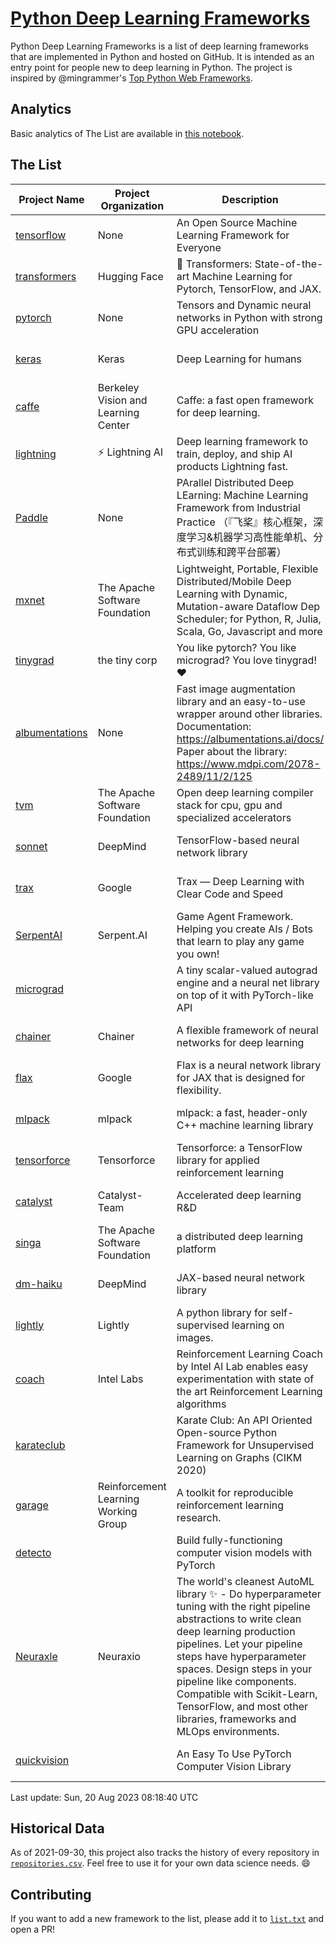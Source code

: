 # [Python Deep Learning Frameworks](https://www.github.com/shimst3r/python-deep-learning-frameworks)

Python Deep Learning Frameworks is a list of deep learning frameworks that are implemented in Python and hosted on GitHub. It is intended as an entry point for people new to deep learning in Python. The project is inspired by @mingrammer's [Top Python Web Frameworks](https://github.com/mingrammer/python-web-framework-stars).

## Analytics

Basic analytics of The List are available in [this notebook](./notebooks/development_over_time.ipynb).

## The List

| Project Name | Project Organization | Description | Stars | Forks | Open Issues | Last Commit |
| ------------ | -------------------- | ----------- | ----: | ----: | ----------: | ----------- |
| [tensorflow](https://tensorflow.org) | None | An Open Source Machine Learning Framework for Everyone | 177054 | 88827 | 2148 | 0 day(s) ago |
| [transformers](https://huggingface.co/transformers) | Hugging Face | 🤗 Transformers: State-of-the-art Machine Learning for Pytorch, TensorFlow, and JAX. | 110452 | 21914 | 742 | 0 day(s) ago |
| [pytorch](https://pytorch.org) | None | Tensors and Dynamic neural networks in Python with strong GPU acceleration | 69913 | 19166 | 12467 | 0 day(s) ago |
| [keras](http://keras.io/) | Keras | Deep Learning for humans | 59039 | 19402 | 374 | 0 day(s) ago |
| [caffe](http://caffe.berkeleyvision.org/) | Berkeley Vision and Learning Center | Caffe: a fast open framework for deep learning. | 33524 | 18984 | 1181 | 1 day(s) ago |
| [lightning](https://lightning.ai) | ⚡️ Lightning AI  | Deep learning framework to train, deploy, and ship AI products Lightning fast. | 24378 | 2990 | 697 | 0 day(s) ago |
| [Paddle](http://www.paddlepaddle.org/) | None | PArallel Distributed Deep LEarning: Machine Learning Framework from Industrial Practice （『飞桨』核心框架，深度学习&机器学习高性能单机、分布式训练和跨平台部署） | 20742 | 5355 | 2105 | 0 day(s) ago |
| [mxnet](https://mxnet.apache.org) | The Apache Software Foundation | Lightweight, Portable, Flexible Distributed/Mobile Deep Learning with Dynamic, Mutation-aware Dataflow Dep Scheduler; for Python, R, Julia, Scala, Go, Javascript and more | 20519 | 6882 | 2002 | 0 day(s) ago |
| [tinygrad](https://github.com/tinygrad/tinygrad) | the tiny corp | You like pytorch? You like micrograd? You love tinygrad! ❤️  | 18899 | 2432 | 68 | 0 day(s) ago |
| [albumentations](https://albumentations.ai) | None | Fast image augmentation library and an easy-to-use wrapper around other libraries. Documentation:  https://albumentations.ai/docs/ Paper about the library: https://www.mdpi.com/2078-2489/11/2/125 | 12430 | 1522 | 380 | 1 day(s) ago |
| [tvm](https://tvm.apache.org/) | The Apache Software Foundation | Open deep learning compiler stack for cpu, gpu and specialized accelerators | 10197 | 3236 | 738 | 0 day(s) ago |
| [sonnet](https://sonnet.dev/) | DeepMind | TensorFlow-based neural network library | 9601 | 1362 | 35 | 3 day(s) ago |
| [trax](https://github.com/google/trax) | Google | Trax — Deep Learning with Clear Code and Speed | 7684 | 808 | 112 | 1 day(s) ago |
| [SerpentAI](http://serpent.ai) | Serpent.AI | Game Agent Framework. Helping you create AIs / Bots that learn to play any game you own! | 6554 | 779 | 2 | 1 day(s) ago |
| [micrograd](https://github.com/karpathy/micrograd) |  | A tiny scalar-valued autograd engine and a neural net library on top of it with PyTorch-like API | 5979 | 729 | 27 | 0 day(s) ago |
| [chainer](https://chainer.org) | Chainer | A flexible framework of neural networks for deep learning | 5820 | 1399 | 12 | 1 day(s) ago |
| [flax](https://flax.readthedocs.io) | Google | Flax is a neural network library for JAX that is designed for flexibility. | 4624 | 530 | 166 | 0 day(s) ago |
| [mlpack](https://www.mlpack.org/) | mlpack | mlpack: a fast, header-only C++ machine learning library | 4503 | 1518 | 33 | 0 day(s) ago |
| [tensorforce](https://github.com/tensorforce/tensorforce) | Tensorforce | Tensorforce: a TensorFlow library for applied reinforcement learning | 3242 | 545 | 34 | 13 day(s) ago |
| [catalyst](https://catalyst-team.com) | Catalyst-Team | Accelerated deep learning R&D | 3165 | 398 | 4 | 1 day(s) ago |
| [singa](https://github.com/apache/singa) | The Apache Software Foundation | a distributed deep learning platform | 2897 | 1030 | 52 | 3 day(s) ago |
| [dm-haiku](https://dm-haiku.readthedocs.io) | DeepMind | JAX-based neural network library | 2586 | 218 | 112 | 0 day(s) ago |
| [lightly](https://docs.lightly.ai/self-supervised-learning/) | Lightly | A python library for self-supervised learning on images. | 2460 | 212 | 92 | 2 day(s) ago |
| [coach](https://intellabs.github.io/coach/) | Intel Labs | Reinforcement Learning Coach by Intel AI Lab enables easy experimentation with state of the art Reinforcement Learning algorithms | 2262 | 454 | 90 | 0 day(s) ago |
| [karateclub](https://karateclub.readthedocs.io) |  | Karate Club: An API Oriented Open-source Python Framework for Unsupervised Learning on Graphs (CIKM 2020) | 1957 | 231 | 7 | 1 day(s) ago |
| [garage](https://github.com/rlworkgroup/garage) | Reinforcement Learning Working Group | A toolkit for reproducible reinforcement learning research. | 1725 | 295 | 233 | 0 day(s) ago |
| [detecto](https://detecto.readthedocs.io/) |  | Build fully-functioning computer vision models with PyTorch | 598 | 109 | 45 | 4 day(s) ago |
| [Neuraxle](https://www.neuraxle.org/) | Neuraxio | The world's cleanest AutoML library ✨ - Do hyperparameter tuning with the right pipeline abstractions to write clean deep learning production pipelines. Let your pipeline steps have hyperparameter spaces. Design steps in your pipeline like components. Compatible with Scikit-Learn, TensorFlow, and most other libraries, frameworks and MLOps environments. | 579 | 59 | 30 | 7 day(s) ago |
| [quickvision](https://github.com/oke-aditya/quickvision) |  | An Easy To Use PyTorch Computer Vision Library | 50 | 4 | 20 | 95 day(s) ago |

Last update: Sun, 20 Aug 2023 08:18:40 UTC

## Historical Data

As of 2021-09-30, this project also tracks the history of every repository in [`repositories.csv`](./repositories.csv). Feel free to use it for your own data science needs. :smile:

## Contributing

If you want to add a new framework to the list, please add it to [`list.txt`](./python-deep-learning-frameworks/list.txt) and open a PR!